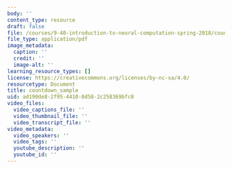 ```yaml
---
body: ''
content_type: resource
draft: false
file: /courses/9-40-introduction-to-neural-computation-spring-2018/countdown_sample_transcript3.pdf
file_type: application/pdf
image_metadata:
  caption: ''
  credit: ''
  image-alt: ''
learning_resource_types: []
license: https://creativecommons.org/licenses/by-nc-sa/4.0/
resourcetype: Document
title: countdown_sample
uid: ad190de8-2f95-4410-8d58-2c258369bfc8
video_files:
  video_captions_file: ''
  video_thumbnail_file: ''
  video_transcript_file: ''
video_metadata:
  video_speakers: ''
  video_tags: ''
  youtube_description: ''
  youtube_id: ''
---
```

